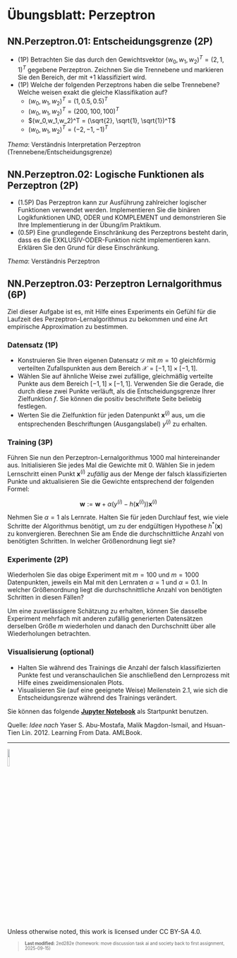 # Übungsblatt: Perzeptron

## NN.Perzeptron.01: Entscheidungsgrenze (2P)

- (1P) Betrachten Sie das durch den Gewichtsvektor
  $`(w_0,w_1,w_2)^T = (2,1,1)^T`$ gegebene Perzeptron. Zeichnen Sie die
  Trennebene und markieren Sie den Bereich, der mit $`+1`$ klassifiziert
  wird.
- (1P) Welche der folgenden Perzeptrons haben die selbe Trennebene?
  Welche weisen exakt die gleiche Klassifikation auf?
  - $`(w_0,w_1,w_2)^T = (1, 0.5, 0.5)^T`$
  - $`(w_0,w_1,w_2)^T = (200, 100, 100)^T`$
  - $`(w_0,w_1,w_2)^T = (\sqrt{2}, \sqrt{1}, \sqrt{1})^T`$
  - $`(w_0,w_1,w_2)^T = (-2, -1, -1)^T`$

*Thema*: Verständnis Interpretation Perzeptron
(Trennebene/Entscheidungsgrenze)

## NN.Perzeptron.02: Logische Funktionen als Perzeptron (2P)

- (1.5P) Das Perzeptron kann zur Ausführung zahlreicher logischer
  Funktionen verwendet werden. Implementieren Sie die binären
  Logikfunktionen UND, ODER und KOMPLEMENT und demonstrieren Sie Ihre
  Implementierung in der Übung/im Praktikum.
- (0.5P) Eine grundlegende Einschränkung des Perzeptrons besteht darin,
  dass es die EXKLUSIV-ODER-Funktion nicht implementieren kann. Erklären
  Sie den Grund für diese Einschränkung.

*Thema*: Verständnis Perzeptron

## NN.Perzeptron.03: Perzeptron Lernalgorithmus (6P)

Ziel dieser Aufgabe ist es, mit Hilfe eines Experiments ein Gefühl für
die Laufzeit des Perzeptron-Lernalgorithmus zu bekommen und eine Art
empirische Approximation zu bestimmen.

### Datensatz (1P)

- Konstruieren Sie Ihren eigenen Datensatz $`\mathcal{D}`$ mit $`m=10`$
  gleichförmig verteilten Zufallspunkten aus dem Bereich
  $`\mathcal{X}=[-1, 1]\times[-1, 1]`$.
- Wählen Sie auf ähnliche Weise zwei zufällige, gleichmäßig verteilte
  Punkte aus dem Bereich $`[-1, 1]\times[-1, 1]`$. Verwenden Sie die
  Gerade, die durch diese zwei Punkte verläuft, als die
  Entscheidungsgrenze Ihrer Zielfunktion $`f`$. Sie können die positiv
  beschriftete Seite beliebig festlegen.
- Werten Sie die Zielfunktion für jeden Datenpunkt $`\mathbf{x}^{(j)}`$
  aus, um die entsprechenden Beschriftungen (Ausgangslabel) $`y^{(j)}`$
  zu erhalten.

### Training (3P)

Führen Sie nun den Perzeptron-Lernalgorithmus $`1000`$ mal
hintereinander aus. Initialisieren Sie jedes Mal die Gewichte mit $`0`$.
Wählen Sie in jedem Lernschritt einen Punkt $`\mathbf{x}^{(i)}`$
*zufällig* aus der Menge der falsch klassifizierten Punkte und
aktualisieren Sie die Gewichte entsprechend der folgenden Formel:
``` math
\mathbf{w}:=\mathbf{w}+\alpha ( y^{(i)} - h(\mathbf{x}^{(i)}) ) \mathbf{x}^{(i)}
```

Nehmen Sie $`\alpha=1`$ als Lernrate. Halten Sie für jeden Durchlauf
fest, wie viele Schritte der Algorithmus benötigt, um zu der endgültigen
Hypothese $`h^{*}(\mathbf{x})`$ zu konvergieren. Berechnen Sie am Ende
die durchschnittliche Anzahl von benötigten Schritten. In welcher
Größenordnung liegt sie?

### Experimente (2P)

Wiederholen Sie das obige Experiment mit $`m=100`$ und $`m=1000`$
Datenpunkten, jeweils ein Mal mit den Lernraten $`\alpha=1`$ und
$`\alpha=0.1`$. In welcher Größenordnung liegt die durchschnittliche
Anzahl von benötigten Schritten in diesen Fällen?

Um eine zuverlässigere Schätzung zu erhalten, können Sie dasselbe
Experiment mehrfach mit anderen zufällig generierten Datensätzen
derselben Größe $`m`$ wiederholen und danach den Durchschnitt über alle
Wiederholungen betrachten.

### Visualisierung (optional)

- Halten Sie während des Trainings die Anzahl der falsch klassifizierten
  Punkte fest und veranschaulichen Sie anschließend den Lernprozess mit
  Hilfe eines zweidimensionalen Plots.
- Visualisieren Sie (auf eine geeignete Weise) Meilenstein 2.1, wie sich
  die Entscheidungsrenze während des Trainings verändert.

Sie können das folgende [**Jupyter
Notebook**](https://github.com/Artificial-Intelligence-HSBI-TDU/KI-Vorlesung/blob/master/homework/files/perzeptron_lernalgorithmus_starter.ipynb)
als Startpunkt benutzen.

Quelle: *Idee nach* Yaser S. Abu-Mostafa, Malik Magdon-Ismail, and
Hsuan-Tien Lin. 2012. Learning From Data. AMLBook.

------------------------------------------------------------------------

<img src="https://licensebuttons.net/l/by-sa/4.0/88x31.png" width="10%">

Unless otherwise noted, this work is licensed under CC BY-SA 4.0.

<blockquote><p><sup><sub><strong>Last modified:</strong> 2ed282e (homework: move discussion task ai and society back to first assignment, 2025-09-15)<br></sub></sup></p></blockquote>
